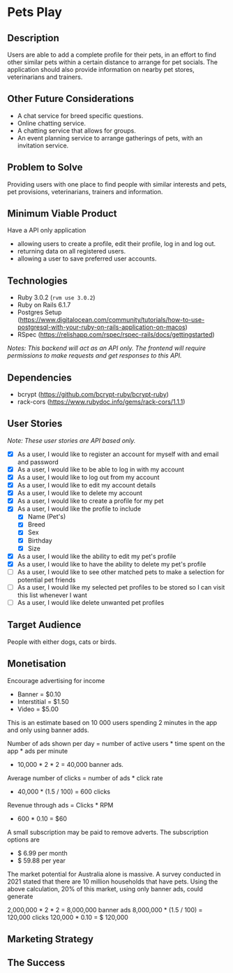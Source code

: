 # Pets Play

## Description

Users are able to add a complete profile for their pets, in an effort to find other similar pets within a certain distance to arrange for pet socials. The application should also provide information on nearby pet stores, veterinarians and trainers.

## Other Future Considerations

- A chat service for breed specific questions.
- Online chatting service.
- A chatting service that allows for groups.
- An event planning service to arrange gatherings of pets, with an invitation service.

## Problem to Solve

Providing users with one place to find people with similar interests and pets, pet provisions, veterinarians, trainers and information.

## Minimum Viable Product

Have a API only application

- allowing users to create a profile, edit their profile, log in and log out.
- returning data on all registered users.
- allowing a user to save preferred user accounts.

## Technologies

- Ruby 3.0.2 (`rvm use 3.0.2`)
- Ruby on Rails 6.1.7
- Postgres Setup (https://www.digitalocean.com/community/tutorials/how-to-use-postgresql-with-your-ruby-on-rails-application-on-macos)
- RSpec (https://relishapp.com/rspec/rspec-rails/docs/gettingstarted)

*Notes: This backend will act as an API only. The frontend will require permissions to make requests and get responses to this API.*

## Dependencies

- bcrypt (https://github.com/bcrypt-ruby/bcrypt-ruby)
- rack-cors (https://www.rubydoc.info/gems/rack-cors/1.1.1)

## User Stories

*Note: These user stories are API based only.*

- [x] As a user, I would like to register an account for myself with and email and password
- [x] As a user, I would like to be able to log in with my account
- [x] As a user, I would like to log out from my account
- [x] As a user, I would like to edit my account details
- [x] As a user, I would like to delete my account
- [x] As a user, I would like to create a profile for my pet
- [x] As a user, I would like the profile to include
  - [x] Name (Pet's)
  - [x] Breed
  - [x] Sex
  - [x] Birthday
  - [x] Size
- [x] As a user, I would like the ability to edit my pet's profile
- [x] As a user, I would like to have the ability to delete my pet's profile
- [ ] As a user, I would like to see other matched pets to make a selection for potential pet friends
- [ ] As a user, I would like my selected pet profiles to be stored so I can visit this list whenever I want
- [ ] As a user, I would like delete unwanted pet profiles

## Target Audience

People with either dogs, cats or birds.

## Monetisation

Encourage advertising for income
- Banner = $0.10
- Interstitial = $1.50
- Video = $5.00

This is an estimate based on 10 000 users spending 2 minutes in the app and only using banner adds.

Number of ads shown per day = number of active users * time spent on the app * ads per minute
- 10,000 * 2 * 2 = 40,000 banner ads.

Average number of clicks = number of ads * click rate
- 40,000 * (1.5 / 100) = 600 clicks

Revenue through ads = Clicks * RPM
- 600 * 0.10 = $60

A small subscription may be paid to remove adverts. The subscription options are
- $ 6.99 per month
- $ 59.88 per year

The market potential for Australia alone is massive. A survey conducted in 2021 stated that there are 10 million households that have pets. Using the above calculation, 20% of this market, using only banner ads, could generate

2,000,000 * 2 * 2 = 8,000,000 banner ads
8,000,000 * (1.5 / 100) = 120,000 clicks
120,000 * 0.10 = $ 120,000

## Marketing Strategy

## The Success
